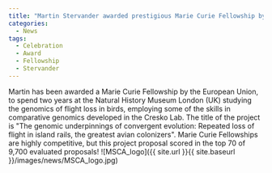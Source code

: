 ```yaml
---
title: "Martin Stervander awarded prestigious Marie Curie Fellowship by the European Union!"
categories:
  - News
tags:
  - Celebration
  - Award
  - Fellowship
  - Stervander
---
```


Martin has been awarded a Marie Curie Fellowship by the European Union, to spend two years at the Natural History Museum London (UK) studying the genomics of flight loss in birds, employing some of the skills in comparative genomics developed in the Cresko Lab. The title of the project is "The genomic underpinnings of convergent evolution: Repeated loss of flight in island rails, the greatest avian colonizers". Marie Curie Fellowships are highly competitive, but this project proposal scored in the top 70 of 9,700 evaluated proposals! 
![MSCA_logo]({{ site.url }}{{ site.baseurl }}/images/news/MSCA_logo.jpg)